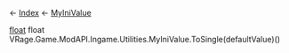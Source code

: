 ← [Index](Api-Index) ← [MyIniValue](VRage.Game.ModAPI.Ingame.Utilities.MyIniValue)

[float](System.Single) float VRage.Game.ModAPI.Ingame.Utilities.MyIniValue.ToSingle(defaultValue)()